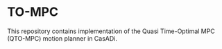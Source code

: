 # TO-MPC

This repository contains implementation of the Quasi Time-Optimal MPC (QTO-MPC) motion planner in CasADi.